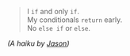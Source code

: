 > I `if` and only `if`.\
> My conditionals `return` early.\
> No `else if` or `else`.

_(A haiku by [Jason](https://jasongardner.dev))_
